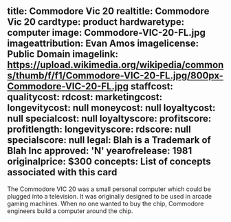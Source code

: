 title: Commodore Vic 20
realtitle: Commodore Vic 20
cardtype: product
hardwaretype: computer
image: Commodore-VIC-20-FL.jpg
imageattribution: Evan Amos
imagelicense: Public Domain
imagelink: https://upload.wikimedia.org/wikipedia/commons/thumb/f/f1/Commodore-VIC-20-FL.jpg/800px-Commodore-VIC-20-FL.jpg
staffcost: 
qualitycost:
rdcost: 
marketingcost: 
longevitycost: null
moneycost: null
loyaltycost: null
specialcost: null
loyaltyscore: 
profitscore: 
profitlength: 
longevityscore: 
rdscore: null
specialscore: null
legal: Blah is a Trademark of Blah Inc
approved: 'N' 
yearofrelease: 1981
originalprice: $300
concepts: List of concepts associated with this card
---
The Commodore VIC 20 was a small personal computer which could be plugged into a television.  It was originally designed to be used in arcade gaming machines.  When no one wanted to buy the chip, Commodore engineers build a computer around the chip.

